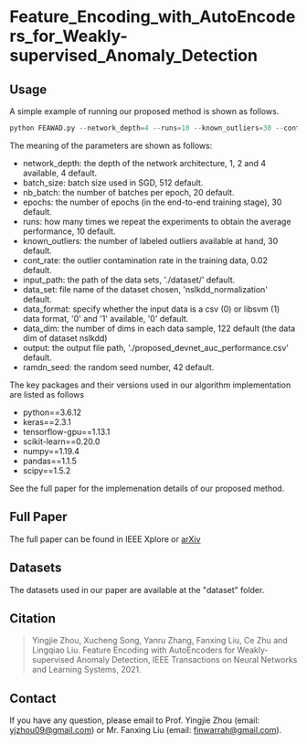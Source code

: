 # Feature_Encoding_with_AutoEncoders_for_Weakly-supervised_Anomaly_Detection

## Usage
A simple example of running our proposed method is shown as follows.
```python
python FEAWAD.py --network_depth=4 --runs=10 --known_outliers=30 --cont_rate=0.02 --data_format=0 --output=./results.csv --data_set nslkdd_normalization
```
The meaning of the parameters are shown as follows:
* network_depth: the depth of the network architecture, 1, 2 and 4 available, 4 default.
* batch_size: batch size used in SGD, 512 default.
* nb_batch: the number of batches per epoch, 20 default.
* epochs: the number of epochs (in the end-to-end training stage), 30 default.
* runs: how many times we repeat the experiments to obtain the average performance, 10 default.
* known_outliers: the number of labeled outliers available at hand, 30 default.
* cont_rate: the outlier contamination rate in the training data, 0.02 default.
* input_path: the path of the data sets, './dataset/' default.
* data_set: file name of the dataset chosen, 'nslkdd_normalization' default.
* data_format: specify whether the input data is a csv (0) or libsvm (1) data format, '0' and '1' available, '0' default.
* data_dim: the number of dims in each data sample, 122 default (the data dim of dataset nslkdd)
* output: the output file path, './proposed_devnet_auc_performance.csv' default.
* ramdn_seed: the random seed number, 42 default.

[comment]: <> (See FEAWAD.py for more details about each argument used in this line of code.)

The key packages and their versions used in our algorithm implementation are listed as follows
* python==3.6.12
* keras==2.3.1
* tensorflow-gpu==1.13.1
* scikit-learn==0.20.0
* numpy==1.19.4
* pandas==1.1.5
* scipy==1.5.2

See the full paper for the implemenation details of our proposed method.

## Full Paper
The full paper can be found in IEEE Xplore or [arXiv](https://arxiv.org/abs/2105.10500)

## Datasets
The datasets used in our paper are available at the "dataset" folder.

## Citation
> Yingjie Zhou, Xucheng Song, Yanru Zhang, Fanxing Liu, Ce Zhu and Lingqiao Liu. Feature Encoding with AutoEncoders for Weakly-supervised Anomaly Detection, IEEE Transactions on Neural Networks and Learning Systems, 2021.

## Contact
If you have any question, please email to Prof. Yingjie Zhou (email: yjzhou09@gmail.com) or Mr. Fanxing Liu (email: finwarrah@gmail.com).
